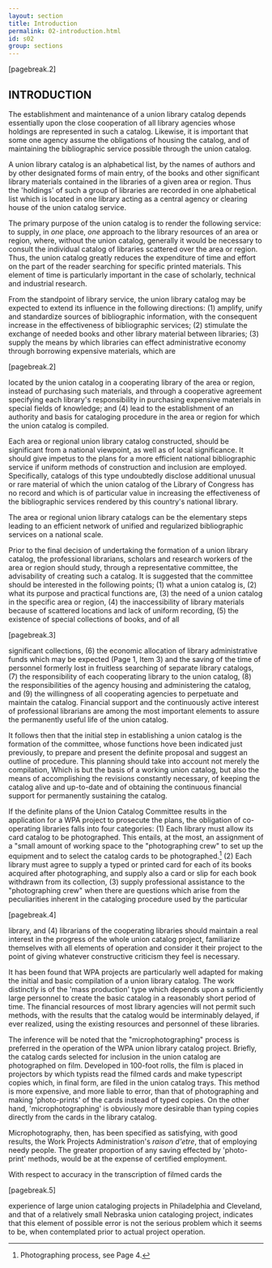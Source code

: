 ```yaml
---
layout: section
title: Introduction
permalink: 02-introduction.html
id: s02
group: sections
---
```


[pagebreak.2]

## INTRODUCTION

The establishment and maintenance of a union library catalog depends
essentially upon the close cooperation of all library agencies whose holdings
are represented in such a catalog. Likewise, it is important that some one
agency assume the obligations of housing the catalog, and of maintaining the
bibliographic service possible through the union catalog.

A union library catalog is an alphabetical list, by the names of
authors and by other designated forms of main entry, of the books and other
significant library materials contained in the libraries of a given area or
region. Thus the 'holdings' of such a group of libraries are recorded in
one alphabetical list which is located in one library acting as a central
agency or clearing house of the union catalog service.

The primary purpose of the union catalog is to render the following
service: to supply, in *one* place, *one* approach to the library resources of
an area or region, where, without the union catalog, generally it would be
necessary to consult the individual catalog of libraries scattered over the
area or region. Thus, the union catalog greatly reduces the expenditure
of time and effort on the part of the reader searching for specific printed
materials. This element of time is particularly important in the case of
scholarly, technical and industrial research.

From the standpoint of library service, the union library catalog
may be expected to extend its influence in the following directions: (1)
amplify, unify and standardize sources of bibliographic information, with
the consequent increase in the effectiveness of bibliographic services;
(2) stimulate the exchange of needed books and other library material
between libraries; (3) supply the means by which libraries can effect
administrative economy through borrowing expensive materials, which are

[pagebreak.2]

located by the union catalog in a cooperating library of the area or region,
instead of purchasing such materials, and through a cooperative agreement
specifying each library's responsibility in purchasing expensive materials
in special fields of knowledge; and (4) lead to the establishment of an
authority and basis for cataloging procedure in the area or region for which
the union catalog is compiled.

Each area or regional union library catalog constructed, should be
significant from a national viewpoint, as well as of local significance. It
should give impetus to the plans for a more efficient national bibliographic
service if uniform methods of construction and inclusion are employed.
Specifically, catalogs of this type undoubtedly disclose additional unusual
or rare material of which the union catalog of the Library of Congress has no
record and which is of particular value in increasing the effectiveness of the
bibliographic services rendered by this country's national library.

The area or regional union library catalogs can be the elementary
steps leading to an efficient network of unified and regularized bibliographic
services on a national scale.

Prior to the final decision of undertaking the formation of a union
library catalog, the professional librarians, scholars and research workers
of the area or region should study, through a representative committee,
the advisability of creating such a catalog. It is suggested that the
committee should be interested in the following points; (1) what a union
catalog is, (2) what its purpose and practical functions are, (3) the need
of a union catalog in the specific area or region, (4) the inaccessibility
of library materials because of scattered locations and lack of uniform
recording, (5) the existence of special collections of books, and of all

[pagebreak.3]

significant collections, (6) the economic allocation of library administrative
funds which may be expected (Page 1, Item 3) and the saving of the time of
personnel formerly lost in fruitless searching of separate library catalogs,
(7) the responsibility of each cooperating library to the union catalog,
(8) the responsibilities of the agency housing and administering the catalog,
and (9) the willingness of all cooperating agencies to perpetuate
and maintain the catalog. Financial support and the continuously active
interest of professional librarians are among the most important elements to
assure the permanently useful life of the union catalog.

It follows then that the initial step in establishing a union catalog
is the formation of the committee, whose functions hove been indicated just
previously, to prepare and present the definite proposal and suggest an outline of procedure. This planning should take into account not merely the
compilation, Which is but the basis of a working union catalog, but also the
means of accomplishing the revisions constantly necessary, of keeping the
catalog alive and up-to-date and of obtaining the continuous financial support
for permanently sustaining the catalog.

If the definite plans of the Union Catalog Committee results in the
application for a WPA project to prosecute the plans, the obligation of co-operating libraries falls into four categories: (1) Each library must allow
its card catalog to be photographed. This entails, at the most, an assignment of a "small amount of working space to the "photographing crew" to set
up the equipment and to select the catalog cards to be photographed.[^02-1] (2)
Each library must agree to supply a typed or printed card for each of its
books acquired after photographing, and supply also a card or slip for each
book withdrawn from its collection, (3) supply professional assistance to
the "photographing crew" when there are questions which arise from the peculiarities inherent in the cataloging procedure used by the particular

[pagebreak.4] 

library, and (4) librarians of the cooperating libraries should maintain a
real interest in the progress of the whole union catalog project, familiarize
themselves with all elements of operation and consider it their project to
the point of giving whatever constructive criticism they feel is necessary.

[^02-1]: Photographing process, see Page 4.

It has been found that WPA projects are particularly well adapted
for making the initial and basic compilation of a union library catalog. The
work distinctly is of the 'mass production' type which depends upon a sufficiently large personnel to create the basic catalog in a reasonably short
period of time. The financial resources of most library agencies will not
permit such methods, with the results that the catalog would be interminably
delayed, if ever realized, using the existing resources and personnel of
these libraries.

The inference will be noted that the "microphotographing" process is preferred in the operation of the WPA union library catalog project. Briefly,
the catalog cards selected for inclusion in the union catalog are photographed
on film. Developed in 100-foot rolls, the film is placed in projectors by which
typists read the filmed cards and make typescript copies which, in final
form, are filed in the union catalog trays. This method is more expensive,
and more liable to error, than that of photographing and making 'photo-prints' of the cards instead of typed copies. On the other hand, 'microphotographing' is obviously more desirable than typing copies directly from
the cards in the library catalog.

Microphotography, then, has been specified as satisfying, with good
results, the Work Projects Administration's *raison d'etre*, that of employing needy people. The greater proportion of any saving effected by 'photo-print' methods, would be at the expense of certified employment.

With respect to accuracy in the transcription of filmed cards the

[pagebreak.5]

experience of large union cataloging projects in Philadelphia and Cleveland,
and that of a relatively small Nebraska union cataloging project, indicates
that this element of possible error is not the serious problem which it seems
to be, when contemplated prior to actual project operation.

